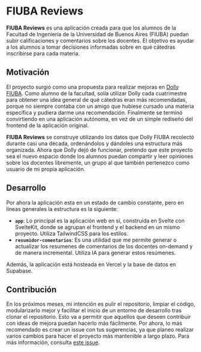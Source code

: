 # FIUBA Reviews

**FIUBA Reviews** es una aplicación creada para que los alumnos de la Facultad de Ingeniería de la Universidad de Buenos Aires (FIUBA) puedan subir calificaciones y comentarios sobre los docentes. El objetivo es ayudar a los alumnos a tomar decisiones informadas sobre en qué cátedras inscribirse para cada materia.

## Motivación

El proyecto surgió como una propuesta para realizar mejoras en [Dolly FIUBA](https://github.com/lugfi/dolly). Como alumno de la facultad, solía utilizar Dolly cada cuatrimestre para obtener una idea general de qué cátedras eran más recomendadas, porque no siempre contaba con un amigo que hubiese cursado una materia específica y pudiera darme una recomendación. Finalmente se terminó convirtiendo en una aplicación autónoma, en vez de un simple rediseño del frontend de la aplicación original.

**FIUBA Reviews** se construye utilizando los datos que Dolly FIUBA recolectó durante casi una década, ordenándolos y dándoles una estructura más organizada. Ahora que Dolly dejó de funcionar, pretendo que este proyecto sea el nuevo espacio donde los alumnos puedan compartir y leer opiniones sobre los docentes libremente, un grupo al que también pertenezco como usuario de mi propia aplicación.

## Desarrollo

Por ahora la aplicación esta en un estado de cambio constante, pero en líneas generales la estructura es la siguiente:

- **`app`**: Lo principal es la aplicación web en sí, construída en Svelte con SvelteKit, donde se agrupan el frontend y el backend en un mismo proyecto. Utiliza TailwindCSS para los estilos.
- **`resumidor-comentarios`**: Es una utilidad que me permite generar o actualizar los resumenes de comentarios de los docentes on-demand y de manera incremental. Utiliza IA para generar estos resúmenes.

Además, la aplicación está hosteada en Vercel y la base de datos en Supabase.

## Contribución

En los próximos meses, mi intención es pulir el repositorio, limpiar el código, modularizarlo mejor y facilitar el inicio de un entorno de desarrollo tras clonar el repositorio. Esto va a permitir que aquellos que deseen contribuir con ideas de mejora puedan hacerlo más fácilmente. Por ahora, lo más recomendado es crear un issue con tus sugerencias, ya que planeo realizar varios cambios para hacer el proyecto más mantenible a largo plazo. Para más información, consulta [este issue](https://github.com/regexPattern/fiuba-reviews/issues/23).
